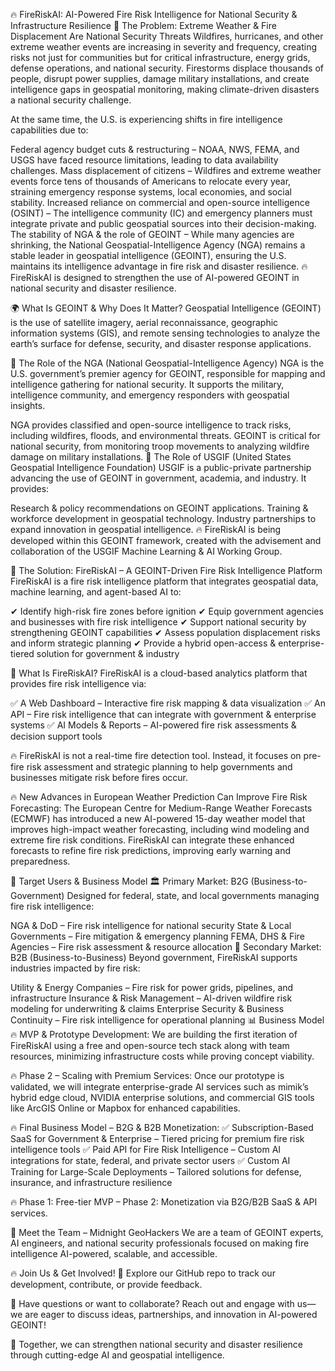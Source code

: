 🔥 FireRiskAI: AI-Powered Fire Risk Intelligence for National Security & Infrastructure Resilience
🚨 The Problem: Extreme Weather & Fire Displacement Are National Security Threats
Wildfires, hurricanes, and other extreme weather events are increasing in severity and frequency, creating risks not just for communities but for critical infrastructure, energy grids, defense operations, and national security. Firestorms displace thousands of people, disrupt power supplies, damage military installations, and create intelligence gaps in geospatial monitoring, making climate-driven disasters a national security challenge.

At the same time, the U.S. is experiencing shifts in fire intelligence capabilities due to:

Federal agency budget cuts & restructuring – NOAA, NWS, FEMA, and USGS have faced resource limitations, leading to data availability challenges.
Mass displacement of citizens – Wildfires and extreme weather events force tens of thousands of Americans to relocate every year, straining emergency response systems, local economies, and social stability.
Increased reliance on commercial and open-source intelligence (OSINT) – The intelligence community (IC) and emergency planners must integrate private and public geospatial sources into their decision-making.
The stability of NGA & the role of GEOINT – While many agencies are shrinking, the National Geospatial-Intelligence Agency (NGA) remains a stable leader in geospatial intelligence (GEOINT), ensuring the U.S. maintains its intelligence advantage in fire risk and disaster resilience.
🔥 FireRiskAI is designed to strengthen the use of AI-powered GEOINT in national security and disaster resilience.

🌍 What Is GEOINT & Why Does It Matter?
Geospatial Intelligence (GEOINT) is the use of satellite imagery, aerial reconnaissance, geographic information systems (GIS), and remote sensing technologies to analyze the earth’s surface for defense, security, and disaster response applications.

🔹 The Role of the NGA (National Geospatial-Intelligence Agency)
NGA is the U.S. government’s premier agency for GEOINT, responsible for mapping and intelligence gathering for national security. It supports the military, intelligence community, and emergency responders with geospatial insights.

NGA provides classified and open-source intelligence to track risks, including wildfires, floods, and environmental threats.
GEOINT is critical for national security, from monitoring troop movements to analyzing wildfire damage on military installations.
🔹 The Role of USGIF (United States Geospatial Intelligence Foundation)
USGIF is a public-private partnership advancing the use of GEOINT in government, academia, and industry. It provides:

Research & policy recommendations on GEOINT applications.
Training & workforce development in geospatial technology.
Industry partnerships to expand innovation in geospatial intelligence.
🔥 FireRiskAI is being developed within this GEOINT framework, created with the advisement and collaboration of the USGIF Machine Learning & AI Working Group.

🚀 The Solution: FireRiskAI – A GEOINT-Driven Fire Risk Intelligence Platform
FireRiskAI is a fire risk intelligence platform that integrates geospatial data, machine learning, and agent-based AI to:

✔ Identify high-risk fire zones before ignition
✔ Equip government agencies and businesses with fire risk intelligence
✔ Support national security by strengthening GEOINT capabilities
✔ Assess population displacement risks and inform strategic planning
✔ Provide a hybrid open-access & enterprise-tiered solution for government & industry

🎯 What Is FireRiskAI?
FireRiskAI is a cloud-based analytics platform that provides fire risk intelligence via:

✅ A Web Dashboard – Interactive fire risk mapping & data visualization
✅ An API – Fire risk intelligence that can integrate with government & enterprise systems
✅ AI Models & Reports – AI-powered fire risk assessments & decision support tools

🔥 FireRiskAI is not a real-time fire detection tool. Instead, it focuses on pre-fire risk assessment and strategic planning to help governments and businesses mitigate risk before fires occur.

🔥 New Advances in European Weather Prediction Can Improve Fire Risk Forecasting: The European Centre for Medium-Range Weather Forecasts (ECMWF) has introduced a new AI-powered 15-day weather model that improves high-impact weather forecasting, including wind modeling and extreme fire risk conditions. FireRiskAI can integrate these enhanced forecasts to refine fire risk predictions, improving early warning and preparedness.

🎯 Target Users & Business Model
🏛 Primary Market: B2G (Business-to-Government)
Designed for federal, state, and local governments managing fire risk intelligence:

NGA & DoD – Fire risk intelligence for national security
State & Local Governments – Fire mitigation & emergency planning
FEMA, DHS & Fire Agencies – Fire risk assessment & resource allocation
🏢 Secondary Market: B2B (Business-to-Business)
Beyond government, FireRiskAI supports industries impacted by fire risk:

Utility & Energy Companies – Fire risk for power grids, pipelines, and infrastructure
Insurance & Risk Management – AI-driven wildfire risk modeling for underwriting & claims
Enterprise Security & Business Continuity – Fire risk intelligence for operational planning
📊 Business Model
🔥 MVP & Prototype Development: We are building the first iteration of FireRiskAI using a free and open-source tech stack along with team resources, minimizing infrastructure costs while proving concept viability.

🔥 Phase 2 – Scaling with Premium Services: Once our prototype is validated, we will integrate enterprise-grade AI services such as mimik’s hybrid edge cloud, NVIDIA enterprise solutions, and commercial GIS tools like ArcGIS Online or Mapbox for enhanced capabilities.

🔥 Final Business Model – B2G & B2B Monetization:
✅ Subscription-Based SaaS for Government & Enterprise – Tiered pricing for premium fire risk intelligence tools
✅ Paid API for Fire Risk Intelligence – Custom AI integrations for state, federal, and private sector users
✅ Custom AI Training for Large-Scale Deployments – Tailored solutions for defense, insurance, and infrastructure resilience

🔥 Phase 1: Free-tier MVP – Phase 2: Monetization via B2G/B2B SaaS & API services.

🤝 Meet the Team – Midnight GeoHackers
We are a team of GEOINT experts, AI engineers, and national security professionals focused on making fire intelligence AI-powered, scalable, and accessible.

🔥 Join Us & Get Involved!
🚀 Explore our GitHub repo to track our development, contribute, or provide feedback.

💬 Have questions or want to collaborate? Reach out and engage with us—we are eager to discuss ideas, partnerships, and innovation in AI-powered GEOINT!

📌 Together, we can strengthen national security and disaster resilience through cutting-edge AI and geospatial intelligence.
